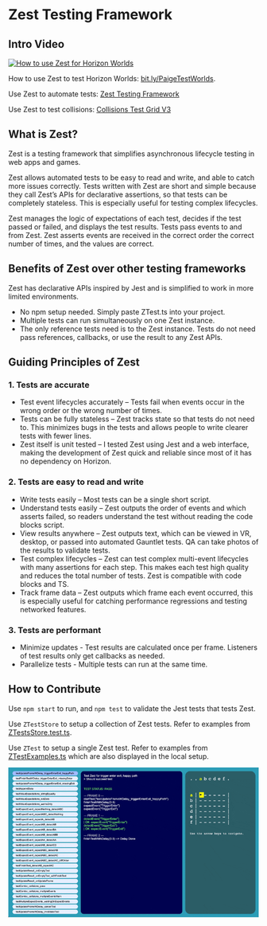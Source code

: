 # Zest Testing Framework

## Intro Video

[![How to use Zest for Horizon Worlds](https://img.youtube.com/vi/TarGOtVGfqw/0.jpg)](https://www.youtube.com/watch?v=TarGOtVGfqw)

How to use Zest to test Horizon Worlds: [bit.ly/PaigeTestWorlds](https://bit.ly/PaigeTestWorlds).

Use Zest to automate tests: [Zest Testing Framework](https://oculus.com/vr/5606854962743076/)

Use Zest to test collisions: [Collisions Test Grid V3](https://oculus.com/vr/6250571571629414/)

## What is Zest?

Zest is a testing framework that simplifies asynchronous lifecycle testing in web apps and games.

Zest allows automated tests to be easy to read and write, and able to catch more issues correctly. Tests written with Zest are short and simple because they call Zest’s APIs for declarative assertions, so that tests can be completely stateless. This is especially useful for testing complex lifecycles.

Zest manages the logic of expectations of each test, decides if the test passed or failed, and displays the test results. Tests pass events to and from Zest. Zest asserts events are received in the correct order the correct number of times, and the values are correct.

## Benefits of Zest over other testing frameworks

Zest has declarative APIs inspired by Jest and is simplified to work in more limited environments.

- No npm setup needed. Simply paste ZTest.ts into your project.
- Multiple tests can run simultaneously on one Zest instance.
- The only reference tests need is to the Zest instance. Tests do not need pass references, callbacks, or use the result to any Zest APIs.

## Guiding Principles of Zest

### 1. Tests are accurate

- Test event lifecycles accurately – Tests fail when events occur in the wrong order or the wrong number of times.
- Tests can be fully stateless – Zest tracks state so that tests do not need to. This minimizes bugs in the tests and allows people to write clearer tests with fewer lines.
- Zest itself is unit tested – I tested Zest using Jest and a web interface, making the development of Zest quick and reliable since most of it has no dependency on Horizon.

### 2. Tests are easy to read and write

- Write tests easily – Most tests can be a single short script.
- Understand tests easily – Zest outputs the order of events and which asserts failed, so readers understand the test without reading the code blocks script.
- View results anywhere – Zest outputs text, which can be viewed in VR, desktop, or passed into automated Gauntlet tests. QA can take photos of the results to validate tests.
- Test complex lifecycles – Zest can test complex multi-event lifecycles with many assertions for each step. This makes each test high quality and reduces the total number of tests. Zest is compatible with code blocks and TS.
- Track frame data – Zest outputs which frame each event occurred, this is especially useful for catching performance regressions and testing networked features.

### 3. Tests are performant

- Minimize updates - Test results are calculated once per frame. Listeners of test results only get callbacks as needed.
- Parallelize tests - Multiple tests can run at the same time.

## How to Contribute

Use `npm start` to run, and `npm test` to validate the Jest tests that tests Zest.

Use `ZTestStore` to setup a collection of Zest tests. Refer to examples from [ZTestsStore.test.ts](https://github.com/p-sun/zest/blob/main/src/WebOnly/tests/ZTestsStore.test.ts).

Use `ZTest` to setup a single Zest test. Refer to examples from [ZTestExamples.ts](https://github.com/p-sun/zest/blob/main/src/WebOnly/ZTestExamples.ts) which are also displayed in the local setup.

![local development setup](./media/ZestWeb.gif)
